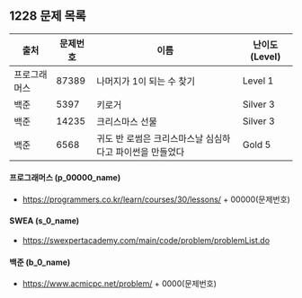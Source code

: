 ## 1228 문제 목록




| 출처         | 문제번호 | 이름                                                     | 난이도(Level) |
| ------------ | -------- | -------------------------------------------------------- | ------------- |
| 프로그래머스 | 87389    | 나머지가 1이 되는 수 찾기                                | Level 1       |
| 백준         | 5397     | 키로거                                                   | Silver 3      |
| 백준         | 14235    | 크리스마스 선물                                          | Silver 3      |
| 백준         | 6568     | 귀도 반 로썸은 크리스마스날 심심하다고 파이썬을 만들었다 | Gold 5        |



#### 프로그래머스 (p_00000_name)

- https://programmers.co.kr/learn/courses/30/lessons/ + 00000(문제번호)

#### SWEA (s_0_name)

- https://swexpertacademy.com/main/code/problem/problemList.do

#### 백준 (b_0_name)

- https://www.acmicpc.net/problem/ + 0000(문제번호)

